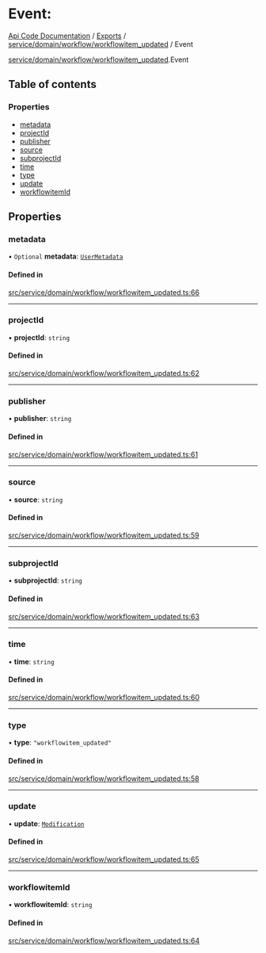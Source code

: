 # Event: 
 
[Api Code Documentation](../README.md) / [Exports](../modules.md) / [service/domain/workflow/workflowitem\_updated](../modules/service_domain_workflow_workflowitem_updated.md) / Event

[service/domain/workflow/workflowitem\_updated](../modules/service_domain_workflow_workflowitem_updated.md).Event

## Table of contents

### Properties

- [metadata](service_domain_workflow_workflowitem_updated.Event.md#metadata)
- [projectId](service_domain_workflow_workflowitem_updated.Event.md#projectid)
- [publisher](service_domain_workflow_workflowitem_updated.Event.md#publisher)
- [source](service_domain_workflow_workflowitem_updated.Event.md#source)
- [subprojectId](service_domain_workflow_workflowitem_updated.Event.md#subprojectid)
- [time](service_domain_workflow_workflowitem_updated.Event.md#time)
- [type](service_domain_workflow_workflowitem_updated.Event.md#type)
- [update](service_domain_workflow_workflowitem_updated.Event.md#update)
- [workflowitemId](service_domain_workflow_workflowitem_updated.Event.md#workflowitemid)

## Properties

### metadata

• `Optional` **metadata**: [`UserMetadata`](../modules/service_domain_metadata.md#usermetadata)

#### Defined in

[src/service/domain/workflow/workflowitem_updated.ts:66](https://github.com/openkfw/TruBudget/blob/086d599/api/src/service/domain/workflow/workflowitem_updated.ts#L66)

___

### projectId

• **projectId**: `string`

#### Defined in

[src/service/domain/workflow/workflowitem_updated.ts:62](https://github.com/openkfw/TruBudget/blob/086d599/api/src/service/domain/workflow/workflowitem_updated.ts#L62)

___

### publisher

• **publisher**: `string`

#### Defined in

[src/service/domain/workflow/workflowitem_updated.ts:61](https://github.com/openkfw/TruBudget/blob/086d599/api/src/service/domain/workflow/workflowitem_updated.ts#L61)

___

### source

• **source**: `string`

#### Defined in

[src/service/domain/workflow/workflowitem_updated.ts:59](https://github.com/openkfw/TruBudget/blob/086d599/api/src/service/domain/workflow/workflowitem_updated.ts#L59)

___

### subprojectId

• **subprojectId**: `string`

#### Defined in

[src/service/domain/workflow/workflowitem_updated.ts:63](https://github.com/openkfw/TruBudget/blob/086d599/api/src/service/domain/workflow/workflowitem_updated.ts#L63)

___

### time

• **time**: `string`

#### Defined in

[src/service/domain/workflow/workflowitem_updated.ts:60](https://github.com/openkfw/TruBudget/blob/086d599/api/src/service/domain/workflow/workflowitem_updated.ts#L60)

___

### type

• **type**: ``"workflowitem_updated"``

#### Defined in

[src/service/domain/workflow/workflowitem_updated.ts:58](https://github.com/openkfw/TruBudget/blob/086d599/api/src/service/domain/workflow/workflowitem_updated.ts#L58)

___

### update

• **update**: [`Modification`](service_domain_workflow_workflowitem_updated.Modification.md)

#### Defined in

[src/service/domain/workflow/workflowitem_updated.ts:65](https://github.com/openkfw/TruBudget/blob/086d599/api/src/service/domain/workflow/workflowitem_updated.ts#L65)

___

### workflowitemId

• **workflowitemId**: `string`

#### Defined in

[src/service/domain/workflow/workflowitem_updated.ts:64](https://github.com/openkfw/TruBudget/blob/086d599/api/src/service/domain/workflow/workflowitem_updated.ts#L64)
